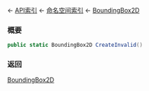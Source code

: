 ← [API索引](Api-Index) ← [命名空间索引](Namespace-Index) ← [BoundingBox2D](VRageMath.BoundingBox2D)

### 概要

```csharp
public static BoundingBox2D CreateInvalid()
```

### 返回

[BoundingBox2D](VRageMath.BoundingBox2D)

